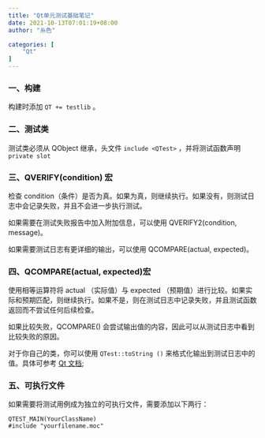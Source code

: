 ```yaml
---
title: "Qt单元测试基础笔记"
date: 2021-10-13T07:01:19+08:00
author: "糸色"

categories: [
    "Qt"
]
---
```


### 一、构建
构建时添加 `QT += testlib` 。

### 二、测试类
测试类必须从 QObject 继承，头文件 `include <QTest>` ，并将测试函数声明 `private slot`

### 三、QVERIFY(condition) 宏

检查 condition（条件）是否为真。如果为真，则继续执行。如果没有，则测试日志中会记录失败，并且不会进一步执行测试。

如果需要在测试失败报告中加入附加信息，可以使用 QVERIFY2(condition, message)。

如果需要测试日志有更详细的输出，可以使用 QCOMPARE(actual, expected)。

### 四、QCOMPARE(actual, expected)宏

使用相等运算符将 actual （实际值）与 expected （预期值）进行比较。如果实际和预期匹配，则继续执行。如果不是，则在测试日志中记录失败，并且测试函数返回而不尝试任何后续检查。

如果比较失败，QCOMPARE() 会尝试输出值的内容，因此可以从测试日志中看到比较失败的原因。

对于你自己的类，你可以使用 `QTest::toString ()` 来格式化输出到测试日志中的值。具体可参考 [Qt 文档](https://doc.qt.io/qt-6/qtest.html#QCOMPARE);

### 五、可执行文件

如果需要将测试用例成为独立的可执行文件，需要添加以下两行：

```
QTEST_MAIN(YourClassName)
#include "yourfilename.moc"
```